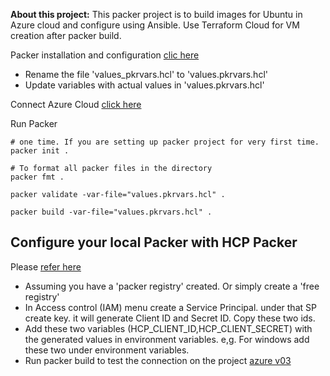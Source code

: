 
**About this project:** 
This packer project is to build images for Ubuntu in Azure cloud and configure using Ansible. Use Terraform Cloud for VM creation after packer build. 

Packer installation and configuration [clic here](https://github.com/e2eSolutionArchitect/hashicorp-packer/blob/main/README.md)

- Rename the file 'values_pkrvars.hcl' to 'values.pkrvars.hcl' 
- Update variables with actual values in 'values.pkrvars.hcl' 

Connect Azure Cloud [click here](https://github.com/e2eSolutionArchitect/hashicorp-packer/blob/main/golden-images/azure/readme.md)

Run Packer

```
# one time. If you are setting up packer project for very first time. 
packer init . 

```

```
# To format all packer files in the directory
packer fmt . 

packer validate -var-file="values.pkrvars.hcl" .

packer build -var-file="values.pkrvars.hcl" .

```
## Configure your local Packer with HCP Packer 
Please [refer here](https://developer.hashicorp.com/packer/tutorials/hcp-get-started/hcp-push-image-metadata)
- Assuming you have a 'packer registry' created. Or simply create a 'free registry'
- In Access control (IAM) menu create a Service Principal. under that SP create key. it will generate Client ID and Secret ID. Copy these two ids. 
- Add these two variables (HCP_CLIENT_ID,HCP_CLIENT_SECRET) with the generated values in environment variables. e,g. For windows add these two under environment variables. 
- Run packer build to test the connection on the project [azure v03](https://github.com/e2eSolutionArchitect/hashicorp-packer/tree/main/golden-images/azure/az-pkr-v03)
